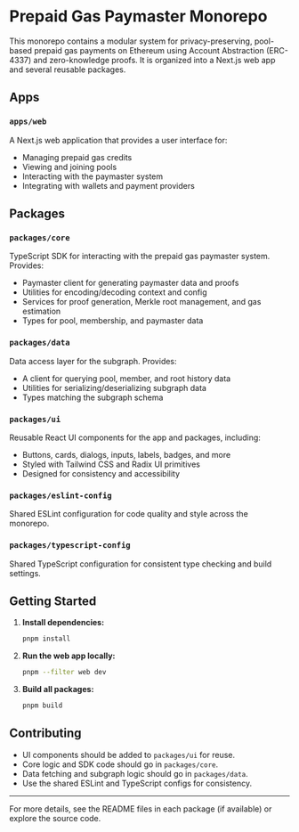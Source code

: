 # Prepaid Gas Paymaster Monorepo

This monorepo contains a modular system for privacy-preserving, pool-based prepaid gas payments on Ethereum using Account Abstraction (ERC-4337) and zero-knowledge proofs. It is organized into a Next.js web app and several reusable packages.

## Apps

### `apps/web`

A Next.js web application that provides a user interface for:

- Managing prepaid gas credits
- Viewing and joining pools
- Interacting with the paymaster system
- Integrating with wallets and payment providers

## Packages

### `packages/core`

TypeScript SDK for interacting with the prepaid gas paymaster system. Provides:

- Paymaster client for generating paymaster data and proofs
- Utilities for encoding/decoding context and config
- Services for proof generation, Merkle root management, and gas estimation
- Types for pool, membership, and paymaster data

### `packages/data`

Data access layer for the subgraph. Provides:

- A client for querying pool, member, and root history data
- Utilities for serializing/deserializing subgraph data
- Types matching the subgraph schema

### `packages/ui`

Reusable React UI components for the app and packages, including:

- Buttons, cards, dialogs, inputs, labels, badges, and more
- Styled with Tailwind CSS and Radix UI primitives
- Designed for consistency and accessibility

### `packages/eslint-config`

Shared ESLint configuration for code quality and style across the monorepo.

### `packages/typescript-config`

Shared TypeScript configuration for consistent type checking and build settings.

## Getting Started

1. **Install dependencies:**
   ```bash
   pnpm install
   ```
2. **Run the web app locally:**
   ```bash
   pnpm --filter web dev
   ```
3. **Build all packages:**
   ```bash
   pnpm build
   ```

## Contributing

- UI components should be added to `packages/ui` for reuse.
- Core logic and SDK code should go in `packages/core`.
- Data fetching and subgraph logic should go in `packages/data`.
- Use the shared ESLint and TypeScript configs for consistency.

---

For more details, see the README files in each package (if available) or explore the source code.
